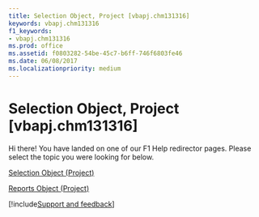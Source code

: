 ```yaml
---
title: Selection Object, Project [vbapj.chm131316]
keywords: vbapj.chm131316
f1_keywords:
- vbapj.chm131316
ms.prod: office
ms.assetid: f0803282-54be-45c7-b6ff-746f6803fe46
ms.date: 06/08/2017
ms.localizationpriority: medium
---
```



# Selection Object, Project [vbapj.chm131316]

Hi there! You have landed on one of our F1 Help redirector pages. Please select the topic you were looking for below.

[Selection Object (Project)](https://msdn.microsoft.com/library/06b2fc7e-5c72-3c13-132f-769e68057b43%28Office.15%29.aspx)

[Reports Object (Project)](https://msdn.microsoft.com/library/a9f4a13b-1907-dbe8-8077-fb1226bb8bb9%28Office.15%29.aspx)

[!include[Support and feedback](~/includes/feedback-boilerplate.md)]